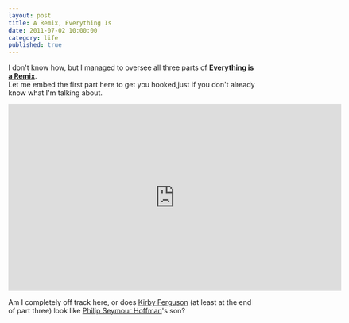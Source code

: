 ```yaml
---
layout: post
title: A Remix, Everything Is
date: 2011-07-02 10:00:00
category: life
published: true
---
```

I don't know how, but I managed to oversee all three parts of [**Everything is a Remix**](http://www.everythingisaremix.info/watch-the-series/).  
Let me embed the first part here to get you hooked,just if you don't already know what I'm talking about.
<br>

<iframe src="http://player.vimeo.com/video/14912890?title=0&amp;byline=0&amp;portrait=0&amp;color=ffffff" width="670" height="377" frameborder="0"></iframe>


Am I completely off track here, or does [Kirby Ferguson](http://www.google.de/search?q=Kirby+ferguson&oe=UTF-8&hl=en&client=safari&um=1&ie=UTF-8&tbm=isch&source=og&sa=N&tab=wi&biw=981&bih=632) (at least at the end of part three) look like [Philip Seymour Hoffman](http://en.wikipedia.org/wiki/Philip_Seymour_Hoffman)'s son?
